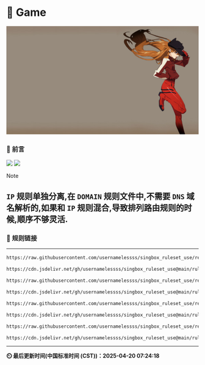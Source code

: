 
# 🧸 Game
![](https://raw.githubusercontent.com/usernamelessss/picture-bed/main/images/202504042256831.jpg)
### 📣 前言
![](https://shields.io/badge/-移除重复规则-ff69b4) ![](https://shields.io/badge/-IP&nbsp;规则单独存放不与&nbsp;DOMAIN&nbsp;等混合-green)
> [!NOTE]
**`IP` 规则单独分离,在 `DOMAIN` 规则文件中,不需要 `DNS` 域名解析的,如果和 `IP` 规则混合,导致排列路由规则的时候,顺序不够灵活.**
---

###  🔗 规则链接
---

```url
https://raw.githubusercontent.com/usernamelessss/singbox_ruleset_use/refs/heads/main/rule/Game/Game_IP.json
```

```url
https://cdn.jsdelivr.net/gh/usernamelessss/singbox_ruleset_use@main/rule/Game/Game_IP.json
```

```url
https://raw.githubusercontent.com/usernamelessss/singbox_ruleset_use/refs/heads/main/rule/Game/Game_IP.srs
```

```url
https://cdn.jsdelivr.net/gh/usernamelessss/singbox_ruleset_use@main/rule/Game/Game_IP.srs
```

```url
https://raw.githubusercontent.com/usernamelessss/singbox_ruleset_use/refs/heads/main/rule/Game/Game_No_IP.json
```

```url
https://cdn.jsdelivr.net/gh/usernamelessss/singbox_ruleset_use@main/rule/Game/Game_No_IP.json
```

```url
https://raw.githubusercontent.com/usernamelessss/singbox_ruleset_use/refs/heads/main/rule/Game/Game_No_IP.srs
```

```url
https://cdn.jsdelivr.net/gh/usernamelessss/singbox_ruleset_use@main/rule/Game/Game_No_IP.srs
```

---
**⏲️ 最后更新时间(中国标准时间 (CST))：2025-04-20 07:24:18**